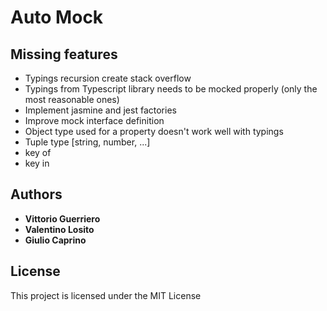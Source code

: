 # Auto Mock


## Missing features

* Typings recursion create stack overflow
* Typings from Typescript library needs to be mocked properly (only the most reasonable ones)
* Implement jasmine and jest factories
* Improve mock interface definition
* Object type used for a property doesn't work well with typings
* Tuple type [string, number, ...]
* key of
* key in

## Authors

* **Vittorio Guerriero**
* **Valentino Losito**
* **Giulio Caprino** 

## License

This project is licensed under the MIT License
